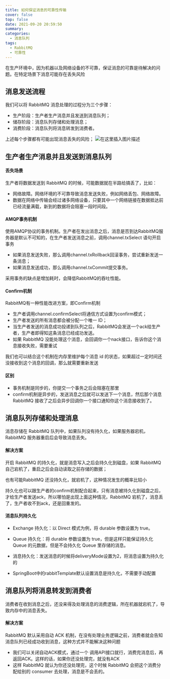 ```yaml
---
title: 如何保证消息的可靠性传输
cover: false
top: false
date: 2021-09-20 20:59:50
summary:
categories:
  - 消息队列
tags:
  - RabbitMQ
  - 可靠性
---
```


在生产环境中，因为机器以及网络设备的不可靠，保证消息的可靠是待解决的问题。在特定场景下消息可能存在丢失风险
## 消息发送流程
我们可以将 RabbitMQ 消息处理的过程分为三个步骤：

- 生产阶段：生产者生产消息并且发送到消息队列；
- 储存阶段：消息队列存储和处理消息；
- 消费阶段：消息队列将消息转发到消费者。

上述每个步骤都有可能出现消息丢失的风险；
![在这里插入图片描述](https://img-blog.csdnimg.cn/13d87d272eb54fddb92fcbd6d1faf0a1.png?x-oss-process=image/watermark,type_ZHJvaWRzYW5zZmFsbGJhY2s,shadow_50,text_Q1NETiBA5LiA5rGf5rqq5rC0,size_20,color_FFFFFF,t_70,g_se,x_16)
## 生产者生产消息并且发送到消息队列
#### 丢失场景
生产者将数据发送到 RabbitMQ 的时候，可能数据就在半路给搞丢了，比如：
- 网络故障。网络环境的不可靠导致消息发送失败，例如网络丢包、网络故障。
- 数据在网络中传输会经过诸多网络设备，只要其中一个网络链接在数据抵达前已经流量满载，新到的数据将会阻塞一段时间段。

#### AMQP事务机制
使用AMQP协议的事务机制。生产者在发出消息之后，消息是否到达RabbitMQ服务器是默认不可知的，在生产者发送消息之前，调用channel.txSelect 语句开启事务
- 如果消息发送失败，那么调用channel.txRollback回滚事务，尝试重新发送一条消息；
- 如果消息发送成功，那么调用channel.txCommit提交事务。

采用事务的缺点是增加耗时，会降低RabbitMQ的吞吐性能。

#### Confirm机制
RabbitMQ有一种性能改进方案，即Confirm机制

- 生产者调用channel.confirmSelect将通信方式设置为confirm模式；
- 生产者发送的所有消息都会被分配一个唯一 ID；
- 当生产者发送的消息成功投递到队列之后，RabbitMQ会发送一个ack给生产者，生产者即得知这条消息已经成功发送。
- 如果 RabbitMQ 没能处理这个消息，会回调你一个nack接口，告诉你这个消息接收失败，需要重试

我们也可以结合这个机制在内存里维护每个消息 id 的状态，如果超过一定时间还没接收到这个消息的回调，那么就需要重新发送

#### 区别
- 事务机制是同步的，你提交一个事务之后会阻塞在那里
- confirm机制是异步的，发送消息之后就可以发送下一个消息，然后那个消息RabbitMQ 接收了之后会异步回调你一个接口通知你这个消息接收到了。

## 消息队列存储和处理消息
消息存储在 RabbitMQ 队列中，如果队列没有持久化，如果服务器宕机，RabbitMQ 服务器重启后会导致消息丢失。

#### 解决方案
开启 RabbitMQ 的持久化，就是消息写入之后会持久化到磁盘，如果 RabbitMQ 自己宕机了，重启之后会自动读取之前存储的数据；

也有可能RabbitMQ 还没持久化，就宕机了，这种情况发生的概率比较小

持久化也可以跟生产者的confirm机制配合起来，只有消息被持久化到磁盘之后，才给生产者发送ack，所以哪怕是出现上面这种情况，RabbitMQ 宕机了，消息丢了，生产者收不到ack，还是回重发的。
#### 消息队列持久化
- Exchange 持久化：以 Direct 模式为例，将 durable 参数设置为 true。

- Queue 持久化：将 durable 参数设置为 true，但是这样只能保证持久化 Queue 的元数据，但是不会持久化 Queue 里存储的消息。
- 消息持久化：发送消息的时候将deliveryMode设置为2，将消息设置为持久化的
- SpringBoot中的rabbitTemplate默认设置消息是持久化，不需要手动配置


## 消息队列将消息转发到消费者
消费者在收到消息之后，还没来得及处理消息的消费逻辑，所在机器就宕机了，导致内存中的消息丢失。

#### 解决方案
RabbitMQ 默认采用自动 ACK 机制，在没有处理业务逻辑之前，消费者就会告知消息队列已经成功收到消息，这种方式并不能解决这种问题

- 我们可以关闭自动ACK模式，通过一个 调用API接口就行，消费完消息后，再返回ACK。这样的话，如果你还没处理完，就没有ACK
- 这样 RabbitMQ 就认为你还没处理完，这个时候 RabbitMQ 会把这个消费分配给别的 consumer 去处理，消息是不会丢的。


